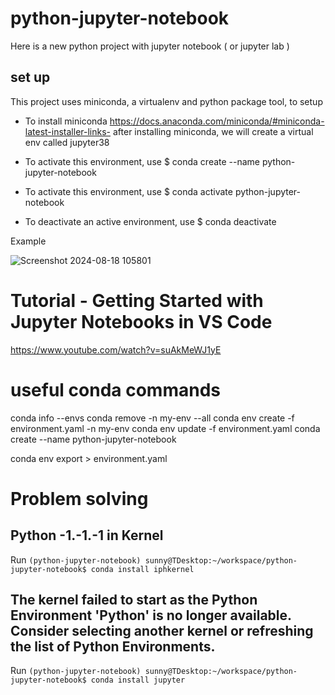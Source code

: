 # python-jupyter-notebook

Here is a new python project with jupyter notebook ( or jupyter lab )


## set up

This project uses miniconda, a virtualenv and python package tool, to setup

- To install miniconda https://docs.anaconda.com/miniconda/#miniconda-latest-installer-links- after installing miniconda, we will create a virtual env called jupyter38

- To activate this environment, use $ conda create --name python-jupyter-notebook
- To activate this environment, use $ conda activate python-jupyter-notebook
- To deactivate an active environment, use $ conda deactivate

Example

![Screenshot 2024-08-18 105801](https://github.com/user-attachments/assets/854a2ab7-52e0-45fd-a00a-18ba1cee1f51)


# Tutorial - Getting Started with Jupyter Notebooks in VS Code

https://www.youtube.com/watch?v=suAkMeWJ1yE

# useful conda commands

conda info --envs
conda remove -n my-env --all
conda env create -f environment.yaml -n my-env
conda env update -f environment.yaml
conda create --name python-jupyter-notebook

conda env export > environment.yaml


# Problem solving

## Python -1.-1.-1 in Kernel

Run `(python-jupyter-notebook) sunny@TDesktop:~/workspace/python-jupyter-notebook$ conda install iphkernel`

## The kernel failed to start as the Python Environment 'Python' is no longer available. Consider selecting another kernel or refreshing the list of Python Environments.

Run `(python-jupyter-notebook) sunny@TDesktop:~/workspace/python-jupyter-notebook$ conda install jupyter`


